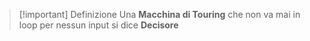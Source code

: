 >[!important] Definizione
>Una **Macchina di Touring** che non va mai in loop per nessun input si dice **Decisore**